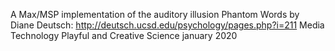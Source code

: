 A Max/MSP implementation of the auditory illusion Phantom Words by Diane Deutsch: http://deutsch.ucsd.edu/psychology/pages.php?i=211
Media Technology Playful and Creative Science january 2020
